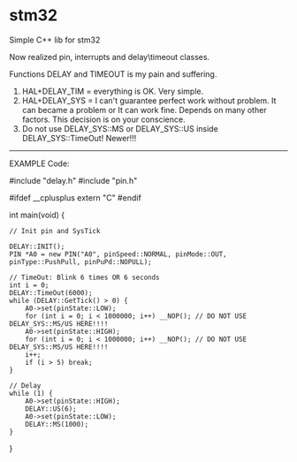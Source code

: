 # stm32
Simple C++ lib for stm32

Now realized pin, interrupts and delay\timeout classes.

Functions DELAY and TIMEOUT is my pain and suffering.

1. HAL+DELAY_TIM = everything is OK. Very simple.
2. HAL+DELAY_SYS = I can't guarantee perfect work without problem. It can became a problem or It can work fine. Depends on many other factors. This decision is on your conscience.
3. Do not use DELAY_SYS::MS or DELAY_SYS::US inside DELAY_SYS::TimeOut! Newer!!!





_____________________________________________________________________________________________________
EXAMPLE Code:

#include "delay.h"
#include "pin.h"

#ifdef __cplusplus
extern "C"
#endif


int main(void) {

	// Init pin and SysTick	
	
	DELAY::INIT();
	PIN *A0 = new PIN("A0", pinSpeed::NORMAL, pinMode::OUT, pinType::PushPull, pinPuPd::NOPULL);

	// TimeOut: Blink 6 times OR 6 seconds
	int i = 0;
	DELAY::TimeOut(6000);
	while (DELAY::GetTick() > 0) {
		A0->set(pinState::LOW);
		for (int i = 0; i < 1000000; i++) __NOP(); // DO NOT USE DELAY_SYS::MS/US HERE!!!!
		A0->set(pinState::HIGH);
		for (int i = 0; i < 1000000; i++) __NOP(); // DO NOT USE DELAY_SYS::MS/US HERE!!!!
		i++;
		if (i > 5) break;
	}

	// Delay
	while (1) {
		A0->set(pinState::HIGH);
		DELAY::US(6);
		A0->set(pinState::LOW);
		DELAY::MS(1000);
	}
}
